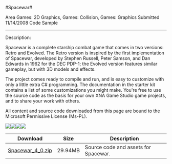#Spacewar#

Area
Games: 2D Graphics, Games: Collision, Games: Graphics
Submitted
11/14/2008
Code Sample

---

Description:

Spacewar is a complete starship combat game that comes in two versions: Retro and Evolved. The Retro version is inspired by the first implementation of Spacewar, developed by Stephen Russell, Peter Samson, and Dan Edwards in 1962 for the DEC PDP-1; the Evolved version features similar gameplay, but with 3D models and effects.

The project comes ready to compile and run, and is easy to customize with only a little extra C# programming. The documentation in the starter kit contains a list of some customizations you might make. You're free to use the source code as the basis for your own XNA Game Studio game projects, and to share your work with others.


All content and source code downloaded from this page are bound to the Microsoft Permissive License (Ms-PL).

![](https://github.com/kniEngine/XNAGameStudio/blob/main/Images/Spacewar1_thumb.jpg)![](https://github.com/kniEngine/XNAGameStudio/blob/main/Images/Spacewar2_thumb.jpg)![](https://github.com/kniEngine/XNAGameStudio/blob/main/Images/Spacewar3_thumb.jpg)![](https://github.com/kniEngine/XNAGameStudio/blob/main/Images/Spacewar4_thumb.jpg)		

 
Download | Size | Description
---|---|---|
[Spacewar_4_0.zip](https://github.com/kniEngine/XNAGameStudio/blob/main/Samples/Spacewar_4_0.zip?raw=true) | 29.94MB | Source code and assets for Spacewar. 